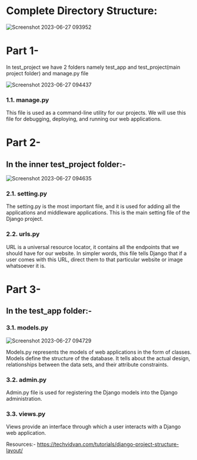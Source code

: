 # Complete Directory Structure:

![Screenshot 2023-06-27 093952](https://github.com/harjasdt/ThaparSummerSchool_2k23/assets/68768529/61924c44-c1d5-4b7f-8e45-c3e7de7f111c)

# Part 1-
In test_project  we have 2 folders namely test_app and test_project(main project folder) and manage.py file<br>


![Screenshot 2023-06-27 094437](https://github.com/harjasdt/ThaparSummerSchool_2k23/assets/68768529/6a246e84-ba25-411f-9688-68cfcb2e3bbf)


### 1.1. manage.py
This file is used as a command-line utility for our projects. We will use this file for debugging, deploying, and running our web applications.


# Part 2-

## In the inner test_project folder:-
![Screenshot 2023-06-27 094635](https://github.com/harjasdt/ThaparSummerSchool_2k23/assets/68768529/b4d80f7c-3dd3-4b43-b9f2-cd4abcbbf427)

### 2.1. setting.py
The setting.py is the most important file, and it is used for adding all the applications and middleware applications. This is the main setting file of the Django project.


### 2.2. urls.py
URL is a universal resource locator, it contains all the endpoints that we should have for our website. In simpler words, this file tells Django that if a user comes with this URL, direct them to that particular website or image whatsoever it is.


# Part 3-
## In the  test_app folder:-



### 3.1. models.py<br>
![Screenshot 2023-06-27 094729](https://github.com/harjasdt/ThaparSummerSchool_2k23/assets/68768529/7a443a3c-6aa5-47c7-8763-25ce8a76191e)

Models.py represents the models of web applications in the form of classes.
Models define the structure of the database. It tells about the actual design, relationships between the data sets, and their attribute constraints. 


### 3.2. admin.py<br>
Admin.py file is used for registering the Django models into the Django administration.


### 3.3. views.py<br>
Views provide an interface through which a user interacts with a Django web application.


Resources:- https://techvidvan.com/tutorials/django-project-structure-layout/
